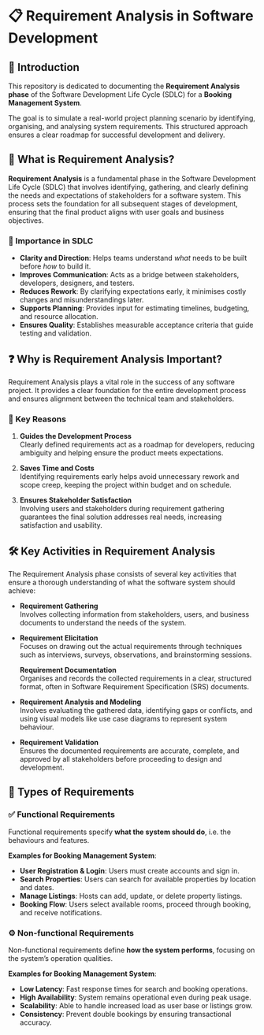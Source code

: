 # 📋 Requirement Analysis in Software Development

## 📝 Introduction  
This repository is dedicated to documenting the **Requirement Analysis phase** of the Software Development Life Cycle (SDLC) for a **Booking Management System**.  

The goal is to simulate a real-world project planning scenario by identifying, organising, and analysing system requirements. This structured approach ensures a clear roadmap for successful development and delivery.

## 📌 What is Requirement Analysis?

**Requirement Analysis** is a fundamental phase in the Software Development Life Cycle (SDLC) that involves identifying, gathering, and clearly defining the needs and expectations of stakeholders for a software system. This process sets the foundation for all subsequent stages of development, ensuring that the final product aligns with user goals and business objectives.

### 🎯 Importance in SDLC

- **Clarity and Direction**: Helps teams understand *what* needs to be built before *how* to build it.
- **Improves Communication**: Acts as a bridge between stakeholders, developers, designers, and testers.
- **Reduces Rework**: By clarifying expectations early, it minimises costly changes and misunderstandings later.
- **Supports Planning**: Provides input for estimating timelines, budgeting, and resource allocation.
- **Ensures Quality**: Establishes measurable acceptance criteria that guide testing and validation.

## ❓ Why is Requirement Analysis Important?

Requirement Analysis plays a vital role in the success of any software project. It provides a clear foundation for the entire development process and ensures alignment between the technical team and stakeholders.

### 🔑 Key Reasons

1. **Guides the Development Process**  
   Clearly defined requirements act as a roadmap for developers, reducing ambiguity and helping ensure the product meets expectations.

2. **Saves Time and Costs**  
   Identifying requirements early helps avoid unnecessary rework and scope creep, keeping the project within budget and on schedule.

3. **Ensures Stakeholder Satisfaction**  
   Involving users and stakeholders during requirement gathering guarantees the final solution addresses real needs, increasing satisfaction and usability.

## 🛠️ Key Activities in Requirement Analysis

The Requirement Analysis phase consists of several key activities that ensure a thorough understanding of what the software system should achieve:

- **Requirement Gathering**  
  Involves collecting information from stakeholders, users, and business documents to understand the needs of the system.

- **Requirement Elicitation**  
  Focuses on drawing out the actual requirements through techniques such as interviews, surveys, observations, and brainstorming sessions.

   **Requirement Documentation**  
  Organises and records the collected requirements in a clear, structured format, often in Software Requirement Specification (SRS) documents.

- **Requirement Analysis and Modeling**  
  Involves evaluating the gathered data, identifying gaps or conflicts, and using visual models like use case diagrams to represent system behaviour.

- **Requirement Validation**  
  Ensures the documented requirements are accurate, complete, and approved by all stakeholders before proceeding to design and development.

## 📐 Types of Requirements

### ✅ Functional Requirements  
Functional requirements specify **what the system should do**, i.e. the behaviours and features.

**Examples for Booking Management System**:  
- **User Registration & Login**: Users must create accounts and sign in.  
- **Search Properties**: Users can search for available properties by location and dates.  
- **Manage Listings**: Hosts can add, update, or delete property listings.  
- **Booking Flow**: Users select available rooms, proceed through booking, and receive notifications. 
### ⚙️ Non-functional Requirements  
Non-functional requirements define **how the system performs**, focusing on the system’s operation qualities.

**Examples for Booking Management System**:  
- **Low Latency**: Fast response times for search and booking operations. 
- **High Availability**: System remains operational even during peak usage.  
- **Scalability**: Able to handle increased load as user base or listings grow. 
- **Consistency**: Prevent double bookings by ensuring transactional accuracy.  

